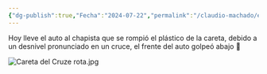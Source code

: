 ```yaml
---
{"dg-publish":true,"Fecha":"2024-07-22","permalink":"/claudio-machado/experiencias/careta-del-cruze/","dgPassFrontmatter":true}
---
```


Hoy lleve el auto al chapista que se rompió el plástico de la careta, debido a un desnivel pronunciado en un cruce, el frente del auto golpeó abajo 🤷

![Careta del Cruze rota.jpg](/img/user/Personal/Im%C3%A1genes/Careta%20del%20Cruze%20rota.jpg)